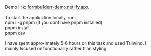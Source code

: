 Demo link: [formbuilderr-demo.netlify.app](https://formbuilderr-demo.netlify.app/).<br /><br />
To start the application locally, run:<br />
npm i -g pnpm (if you dont have pnpm installed)<br />
pnpm install<br />
pnpm dev<br /><br />
I have spent approximately 5–6 hours on this task and used Tailwind. I mainly focused on functionality rather than styling.

 
 
